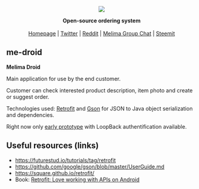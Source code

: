 <p align="center"><a href="https://melima.me/"><img src="https://avatars2.githubusercontent.com/u/29970755?v=4&s=140"></p></a>
<p align="center"><strong>Open-source ordering system</strong><br><br> <a href="https://melima.me/">Homepage</a> | <a href="https://twitter.com/Melima_Project">Twitter</a> | <a href="https://www.reddit.com/r/melima/">Reddit</a> | <a href="https://chat.melima.me/">Melima Group Chat</a> | <a href="https://steemit.com/@melima">Steemit</a></p>

## me-droid

**Melima Droid**

Main application for use by the end customer.

Customer can check interested product description, item photo and create or suggest order.

Technologies used: [Retrofit](https://github.com/square/retrofit) and [Gson](https://github.com/google/gson) for JSON to Java object serialization and dependencies.

Right now only [early prototype](https://github.com/Melima-Project/me-android-early-proto) with LoopBack authentification available.

## Useful resources (links)

- https://futurestud.io/tutorials/tag/retrofit  
- https://github.com/google/gson/blob/master/UserGuide.md  
- https://square.github.io/retrofit/  
- Book: [Retrofit: Love working with APIs on Android](https://leanpub.com/retrofit-love-working-with-apis-on-android)  

